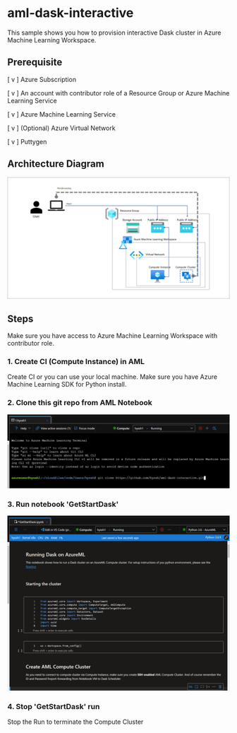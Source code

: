 # aml-dask-interactive

This sample shows you how to provision interactive Dask cluster in Azure Machine Learning Workspace. 

## Prerequisite 
[ v ] Azure Subscription

[ v ] An account with contributor role of a Resource Group or Azure Machine Learning Service

[ v ] Azure Machine Learning Service

[ v ] (Optional) Azure Virtual Network

[ v ] Puttygen 

## Architecture Diagram

![architecture](https://raw.githubusercontent.com/hyssh/aml-dask-interactive/main/img/architecture.png)

## Steps

Make sure you have access to Azure Machine Learning Workspace with contributor role.

### 1. Create CI (Compute Instance) in AML

Create CI or you can use your local machine. Make sure you have Azure Machine Learning SDK for Python install.

### 2. Clone this git repo from AML Notebook

![architecture](https://raw.githubusercontent.com/hyssh/aml-dask-interactive/main/img/git_clone.png)

### 3. Run notebook 'GetStartDask'

![architecture](https://raw.githubusercontent.com/hyssh/aml-dask-interactive/main/img/getStartDask.png)

### 4. Stop 'GetStartDask' run 

Stop the Run to terminate the Compute Cluster
